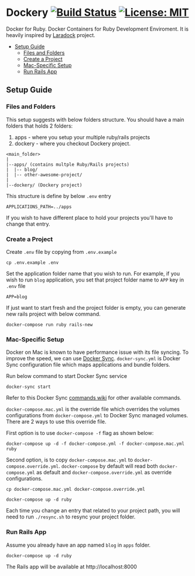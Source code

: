 # Dockery [![Build Status](https://travis-ci.org/taufek/dockery.svg?branch=master)](https://travis-ci.org/taufek/dockery) [![License: MIT](https://img.shields.io/badge/License-MIT-yellow.svg)](https://opensource.org/licenses/MIT)

Docker for Ruby. Docker Containers for Ruby Development Enviroment. It is heavily inspired by
[Laradock](https://github.com/laradock/laradock) project.

* [Setup Guide](#setup-guide)
	* [Files and Folders](#files-and-folders)
	* [Create a Project](#create-a-project)
	* [Mac-Specific Setup](#mac-specific-setup)
	* [Run Rails App](#run-rails-app)

<a name="setup-guide"></a>
## Setup Guide

<a name="files-and-folder"></a>
### Files and Folders

This setup suggests with below folders structure. You should have a main folders
that holds 2 folders:

1. apps - where you setup your multiple ruby/rails projects
1. dockery - where you checkout Dockery project.

```
<main_folder>
|
|--apps/ (contains multple Ruby/Rails projects)
|  |-- blog/
|  |-- other-awesome-project/
|
|--dockery/ (Dockery project)
```

This structure is define by below `.env` entry

```
APPLICATIONS_PATH=../apps
```

If you wish to have different place to hold your projects you'll have to change
that entry.

<a name="create-a-project"></a>
### Create a Project

Create `.env` file by copying from `.env.example`

```
cp .env.example .env
```

Set the application folder name that you wish to run. For example, if you wish
to run `blog` application, you set that project folder name to `APP` key in
`.env` file

```
APP=blog
```

If just want to start fresh and the project folder is empty, you can generate
new rails project with below command.

```
docker-compose run ruby rails-new
```

<a name="mac-specific-setup"></a>
### Mac-Specific Setup

Docker on Mac is known to have performance issue with its file syncing.
To improve the speed, we can use [Docker Sync](http://docker-sync.io).
`docker-sync.yml` is Docker Sync configuration file which maps applications
and bundle folders.

Run below command to start Docker Sync service

```
docker-sync start
```

Refer to this Docker Sync [commands wiki](https://github.com/EugenMayer/docker-sync/wiki/2.1-sync-commands) for other available commands.

`docker-compose.mac.yml` is the override file which overrides the volumes
configurations from `docker-compose.yml` to Docker Sync managed volumes.
There are 2 ways to use this override file.

First option is to use `docker-compose -f` flag as shown below:

```
docker-compose up -d -f docker-compose.yml -f docker-compose.mac.yml ruby
```

Second option, is to copy `docker-compose.mac.yml` to `docker-compose.override.yml`.
`docker-compose` by default will read both `docker-compose.yml` as default
and `docker-compose.override.yml` as override configurations.

```
cp docker-compose.mac.yml docker-compose.override.yml

docker-compose up -d ruby
```

Each time you change an entry that related to your project path, you will need
to run `./resync.sh` to resync your project folder.

<a name="run-rails-app"></a>
### Run Rails App

Assume you already have an app named `blog` in `apps` folder.
```
docker-compose up -d ruby
```

The Rails app will be available at http://localhost:8000
